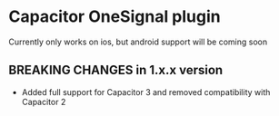# Capacitor OneSignal plugin

Currently only works on ios, but android support will be coming soon

## BREAKING CHANGES in 1.x.x version

- Added full support for Capacitor 3 and removed compatibility with Capacitor 2
